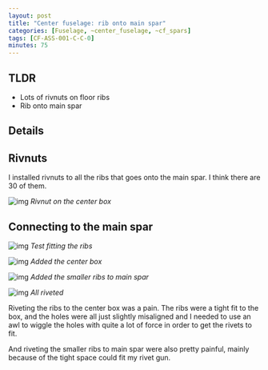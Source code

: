 ```yaml
---
layout: post
title: "Center fuselage: rib onto main spar"
categories: [Fuselage, ~center_fuselage, ~cf_spars]
tags: [CF-ASS-001-C-C-0]
minutes: 75
---
```


## TLDR

- Lots of rivnuts on floor ribs
- Rib onto main spar

## Details

## Rivnuts

I installed rivnuts to all the ribs that goes onto the main spar. I think there are 30 of them.

![img](https://lh3.googleusercontent.com/pw/AP1GczMS0ZMVM3T8aQp2kaLzs-SVnWNkAgsDK2DZvKTRCtAh2tLdkft6W0XzHxHJr2r9lEzuyl-I6Fh1e0UXXj018IlQoCpAj6H_S6eKBi6mLTEukpKFPcd_1W8EMa_iQlfGyAcRA3UNZyEqiRVKcxOoth8WSQ=w1596-h2120-s-no-gm?authuser=0)
_Rivnut on the center box_

## Connecting to the main spar

![img](https://lh3.googleusercontent.com/pw/AP1GczPFT_yUuoeejNmAwW9lh3A18_nGp8S-6veuK_uqht5ZunMQMWy-5JFTMOVjdoo1djezCMi7G9bLUD8dnrgymUeJt7NPqnhLhJfAk38VkJBRiisgh7X9CPD9ovNAiveMRKJloAkEdJR6x_bqNyOtMotrFg=w2816-h2120-s-no-gm?authuser=0)
_Test fitting the ribs_

![img](https://lh3.googleusercontent.com/pw/AP1GczMApSYJYvoCars9SgqMSGiPxEkgIPsoQzz_0EVNKczfYdtDbK9nMaMX0aTp3h8JZo8pn5NFAJz46oV-VSt3lXJZSF2wkPIfW6LLiGdOrbkMMFIKvqhWSIivfQDKa8PZXCALg-mGcL_KJFZ49a9uM7mQDw=w2274-h1712-s-no-gm?authuser=3)
_Added the center box_

![img](https://lh3.googleusercontent.com/pw/AP1GczMXHg_wU8KADOCCYTKZ196enzL4bhWKZqX9GjxJbkyjva9_Wh8CNYNrh75X49GrUuTuOpapUdYWrnOdeTpUS17zpcHGtnusR43NaGVo7Rme2qcD5AaR9VHjZcbe0kbYeBxFqVNjiwJOQv-sewRnUHhZIw=w2274-h1712-s-no-gm?authuser=3)
_Added the smaller ribs to main spar_

![img](https://lh3.googleusercontent.com/pw/AP1GczO4vkvVr5qkzka5EdMjJ2hvz6LopJ-3Nr84W72RSH5Eoiq_jHbOaKAka_XizgCYyfll0BjIsJiOkeNb8it5JEXFdlRcxE_vUMEMfaEWqR1de27B6u-vd9D75KXLF7PCV9ZvbV2mnFqwku87fV1WSRNNtQ=w2274-h1712-s-no-gm?authuser=3)
_All riveted_

Riveting the ribs to the center box was a pain. The ribs were a tight fit to the box, and the holes were all just slightly misaligned and I needed to use an awl to wiggle the holes with quite a lot of force in order to get the rivets to fit.

And riveting the smaller ribs to main spar were also pretty painful, mainly because of the tight space could fit my rivet gun.
